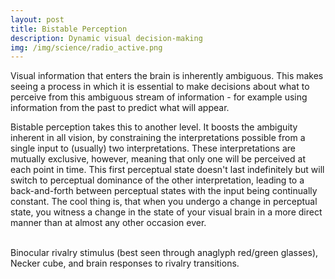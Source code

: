 ```yaml
---
layout: post
title: Bistable Perception
description: Dynamic visual decision-making 
img: /img/science/radio_active.png
---
```


Visual information that enters the brain is inherently ambiguous. This makes seeing a process in which it is essential to make decisions about what to perceive from this ambiguous stream of information - for example using information from the past to predict what will appear.

Bistable perception takes this to another level. It boosts the ambiguity inherent in all vision, by constraining the interpretations possible from a single input to (usually) two interpretations. These interpretations are mutually exclusive, however, meaning that only one will be perceived at each point in time. This first perceptual state doesn't last indefinitely but will switch to perceptual dominance of the other interpretation, leading to a back-and-forth between perceptual states with the input being continually constant. The cool thing is, that when you undergo a change in perceptual state, you witness a change in the state of your visual brain in a more direct manner than at almost any other occasion ever. 

<div class="img_row">
	<img class="col one" src="{{ site.baseurl }}/img/science/radio_active.png" alt="" title="Binocular rivalry stimulus"/>
	<img class="col one" src="{{ site.baseurl }}/img/science/necker.png" alt="" title="Necker cube"/>
	<img class="col one" src="{{ site.baseurl }}/img/science/more_time_signals.png" alt="" title="Brain signals due to bistable perception"/>
</div>
<div class="col three caption">
	Binocular rivalry stimulus (best seen through anaglyph red/green glasses), Necker cube, and brain responses to rivalry transitions.
</div>


